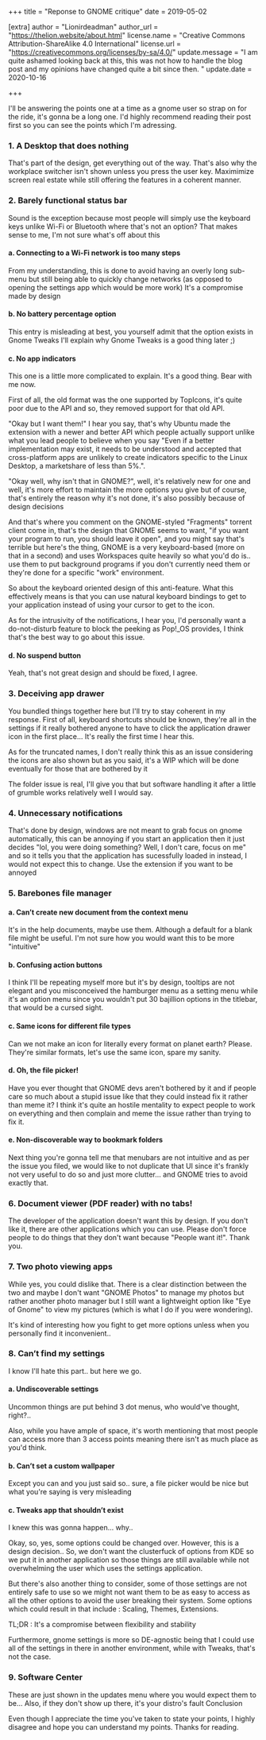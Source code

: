 +++
title = "Reponse to GNOME critique"
date = 2019-05-02

[extra]
author = "Lionirdeadman"
author_url = "https://thelion.website/about.html"
license.name = "Creative Commons Attribution-ShareAlike 4.0 International"
license.url = "https://creativecommons.org/licenses/by-sa/4.0/"
update.message = "I am quite ashamed looking back at this, this was not how to handle the blog post and my opinions have changed quite a bit since then. "
update.date = 2020-10-16
 
+++

I'll be answering the points one at a time as a gnome user so strap on for the ride, it's gonna be a long one. I'd highly recommend reading their post first so you can see the points which I'm adressing.
<!-- more -->
### 1. A Desktop that does nothing

That's part of the design, get everything out of the way. That's also why the workplace switcher isn't shown unless you press the user key. Maximimize screen real estate while still offering the features in a coherent manner.

### 2. Barely functional status bar

Sound is the exception because most people will simply use the keyboard keys unlike Wi-Fi or Bluetooth where that's not an option? That makes sense to me, I'm not sure what's off about this
#### a. Connecting to a Wi-Fi network is too many steps

From my understanding, this is done to avoid having an overly long sub-menu but still being able to quickly change networks (as opposed to opening the settings app which would be more work) It's a compromise made by design
#### b. No battery percentage option

This entry is misleading at best, you yourself admit that the option exists in Gnome Tweaks I'll explain why Gnome Tweaks is a good thing later ;)
#### c. No app indicators

This one is a little more complicated to explain. It's a good thing. Bear with me now.

First of all, the old format was the one supported by TopIcons, it's quite poor due to the API and so, they removed support for that old API.

"Okay but I want them!" I hear you say, that's why Ubuntu made the extension with a newer and better API which people actually support unlike what you lead people to believe when you say "Even if a better implementation may exist, it needs to be understood and accepted that cross-platform apps are unlikely to create indicators specific to the Linux Desktop, a marketshare of less than 5%.".

"Okay well, why isn't that in GNOME?", well, it's relatively new for one and well, it's more effort to maintain the more options you give but of course, that's entirely the reason why it's not done, it's also possibly because of design decisions

And that's where you comment on the GNOME-styled "Fragments" torrent client come in, that's the design that GNOME seems to want, "if you want your program to run, you should leave it open", and you might say that's terrible but here's the thing, GNOME is a very keyboard-based (more on that in a second) and uses Workspaces quite heavily so what you'd do is.. use them to put background programs if you don't currently need them or they're done for a specific "work" environment.

So about the keyboard oriented design of this anti-feature. What this effectively means is that you can use natural keyboard bindings to get to your application instead of using your cursor to get to the icon.

As for the intrusivity of the notifications, I hear you, I'd personally want a do-not-disturb feature to block the peeking as Pop!_OS provides, I think that's the best way to go about this issue.
#### d. No suspend button

Yeah, that's not great design and should be fixed, I agree.
### 3. Deceiving app drawer

You bundled things together here but I'll try to stay coherent in my response. First of all, keyboard shortcuts should be known, they're all in the settings if it really bothered anyone to have to click the application drawer icon in the first place... It's really the first time I hear this.

As for the truncated names, I don't really think this as an issue considering the icons are also shown but as you said, it's a WIP which will be done eventually for those that are bothered by it

The folder issue is real, I'll give you that but software handling it after a little of grumble works relatively well I would say.
### 4. Unnecessary notifications

That's done by design, windows are not meant to grab focus on gnome automatically, this can be annoying if you start an application then it just decides "lol, you were doing something? Well, I don't care, focus on me" and so it tells you that the application has sucessfully loaded in instead, I would not expect this to change. Use the extension if you want to be annoyed
### 5. Barebones file manager
#### a. Can’t create new document from the context menu

It's in the help documents, maybe use them. Although a default for a blank file might be useful. I'm not sure how you would want this to be more "intuitive"
#### b. Confusing action buttons

I think I'll be repeating myself more but it's by design, tooltips are not elegant and you misconceived the hamburger menu as a setting menu while it's an option menu since you wouldn't put 30 bajillion options in the titlebar, that would be a cursed sight.
#### c. Same icons for different file types

Can we not make an icon for literally every format on planet earth? Please. They're similar formats, let's use the same icon, spare my sanity.
#### d. Oh, the file picker!

Have you ever thought that GNOME devs aren't bothered by it and if people care so much about a stupid issue like that they could instead fix it rather than meme it? I think it's quite an hostile mentality to expect people to work on everything and then complain and meme the issue rather than trying to fix it.
#### e. Non-discoverable way to bookmark folders

Next thing you're gonna tell me that menubars are not intuitive and as per the issue you filed, we would like to not duplicate that UI since it's frankly not very useful to do so and just more clutter... and GNOME tries to avoid exactly that.
### 6. Document viewer (PDF reader) with no tabs!

The developer of the application doesn't want this by design. If you don't like it, there are other applications which you can use. Please don't force people to do things that they don't want because "People want it!". Thank you.
### 7. Two photo viewing apps

While yes, you could dislike that. There is a clear distinction between the two and maybe I don't want "GNOME Photos" to manage my photos but rather another photo manager but I still want a lightweight option like "Eye of Gnome" to view my pictures (which is what I do if you were wondering).

It's kind of interesting how you fight to get more options unless when you personally find it inconvenient..
### 8. Can’t find my settings

I know I'll hate this part.. but here we go.
#### a. Undiscoverable settings

Uncommon things are put behind 3 dot menus, who would've thought, right?..

Also, while you have ample of space, it's worth mentioning that most people can access more than 3 access points meaning there isn't as much place as you'd think.
#### b. Can’t set a custom wallpaper

Except you can and you just said so.. sure, a file picker would be nice but what you're saying is very misleading
#### c. Tweaks app that shouldn’t exist

I knew this was gonna happen... why..

Okay, so, yes, some options could be changed over. However, this is a design decision.. So, we don't want the clusterfuck of options from KDE so we put it in another application so those things are still available while not overwhelming the user which uses the settings application.

But there's also another thing to consider, some of those settings are not entirely safe to use so we might not want them to be as easy to access as all the other options to avoid the user breaking their system. Some options which could result in that include : Scaling, Themes, Extensions.

TL;DR : It's a compromise between flexibility and stability

Furthermore, gnome settings is more so DE-agnostic being that I could use all of the settings in there in another environment, while with Tweaks, that's not the case.
### 9. Software Center

These are just shown in the updates menu where you would expect them to be... Also, if they don't show up there, it's your distro's fault
Conclusion

Even though I appreciate the time you've taken to state your points, I highly disagree and hope you can understand my points. Thanks for reading.

